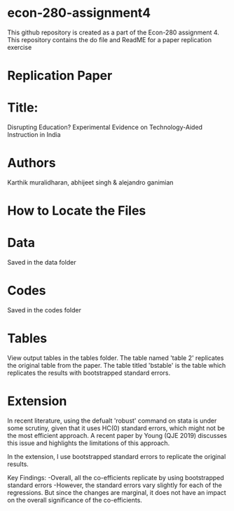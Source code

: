 # econ-280-assignment4
 This github repository is created as a part of the Econ-280 assignment 4. This repository contains the do file and ReadME for a paper replication exercise

# Replication Paper

# Title:
Disrupting Education? Experimental Evidence on Technology-Aided Instruction in India

# Authors
Karthik muralidharan, abhijeet singh & alejandro ganimian 

# How to Locate the Files

# Data
Saved in the data folder

# Codes
Saved in the codes folder

# Tables
View output tables in the tables folder. The table named 'table 2' replicates the original table from the paper. The table titled 'bstable' is the table which replicates the results with bootstrapped standard errors. 

# Extension
In recent literature, using the defualt 'robust' command on stata is under some scrutiny, given that it uses HC(0) standard errors, which might not be the most efficient approach. A recent paper by Young (QJE 2019) discusses this issue and highlights the limitations of this approach.

In the extension, I use bootstrapped standard errors to replicate the original results.

Key Findings:
-Overall, all the co-efficients replicate by using bootstrapped standard errors
-However, the standard errors vary slightly for each of the regressions. But since the changes are marginal, it does not have an impact on the overall significance of the co-efficients.